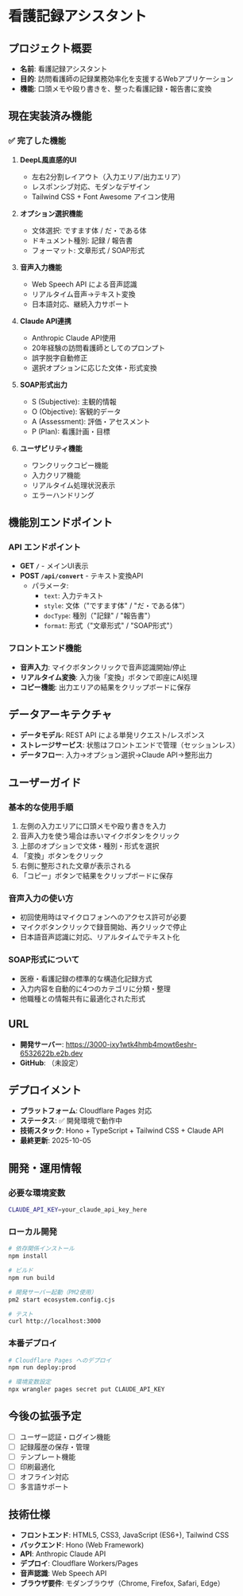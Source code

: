 # 看護記録アシスタント

## プロジェクト概要
- **名前**: 看護記録アシスタント
- **目的**: 訪問看護師の記録業務効率化を支援するWebアプリケーション
- **機能**: 口頭メモや殴り書きを、整った看護記録・報告書に変換

## 現在実装済み機能

### ✅ 完了した機能
1. **DeepL風直感的UI**
   - 左右2分割レイアウト（入力エリア/出力エリア）
   - レスポンシブ対応、モダンなデザイン
   - Tailwind CSS + Font Awesome アイコン使用

2. **オプション選択機能**
   - 文体選択: ですます体 / だ・である体
   - ドキュメント種別: 記録 / 報告書
   - フォーマット: 文章形式 / SOAP形式

3. **音声入力機能**
   - Web Speech API による音声認識
   - リアルタイム音声→テキスト変換
   - 日本語対応、継続入力サポート

4. **Claude API連携**
   - Anthropic Claude API使用
   - 20年経験の訪問看護師としてのプロンプト
   - 誤字脱字自動修正
   - 選択オプションに応じた文体・形式変換

5. **SOAP形式出力**
   - S (Subjective): 主観的情報
   - O (Objective): 客観的データ
   - A (Assessment): 評価・アセスメント
   - P (Plan): 看護計画・目標

6. **ユーザビリティ機能**
   - ワンクリックコピー機能
   - 入力クリア機能
   - リアルタイム処理状況表示
   - エラーハンドリング

## 機能別エンドポイント

### API エンドポイント
- **GET `/`** - メインUI表示
- **POST `/api/convert`** - テキスト変換API
  - パラメータ:
    - `text`: 入力テキスト
    - `style`: 文体（"ですます体" / "だ・である体"）
    - `docType`: 種別（"記録" / "報告書"）
    - `format`: 形式（"文章形式" / "SOAP形式"）

### フロントエンド機能
- **音声入力**: マイクボタンクリックで音声認識開始/停止
- **リアルタイム変換**: 入力後「変換」ボタンで即座にAI処理
- **コピー機能**: 出力エリアの結果をクリップボードに保存

## データアーキテクチャ
- **データモデル**: REST API による単発リクエスト/レスポンス
- **ストレージサービス**: 状態はフロントエンドで管理（セッションレス）
- **データフロー**: 入力→オプション選択→Claude API→整形出力

## ユーザーガイド

### 基本的な使用手順
1. 左側の入力エリアに口頭メモや殴り書きを入力
2. 音声入力を使う場合は赤いマイクボタンをクリック
3. 上部のオプションで文体・種別・形式を選択
4. 「変換」ボタンをクリック
5. 右側に整形された文章が表示される
6. 「コピー」ボタンで結果をクリップボードに保存

### 音声入力の使い方
- 初回使用時はマイクロフォンへのアクセス許可が必要
- マイクボタンクリックで録音開始、再クリックで停止
- 日本語音声認識に対応、リアルタイムでテキスト化

### SOAP形式について
- 医療・看護記録の標準的な構造化記録方式
- 入力内容を自動的に4つのカテゴリに分類・整理
- 他職種との情報共有に最適化された形式

## URL
- **開発サーバー**: https://3000-ixy1wtk4hmb4mowt6eshr-6532622b.e2b.dev
- **GitHub**: （未設定）

## デプロイメント
- **プラットフォーム**: Cloudflare Pages 対応
- **ステータス**: ✅ 開発環境で動作中
- **技術スタック**: Hono + TypeScript + Tailwind CSS + Claude API
- **最終更新**: 2025-10-05

## 開発・運用情報

### 必要な環境変数
```bash
CLAUDE_API_KEY=your_claude_api_key_here
```

### ローカル開発
```bash
# 依存関係インストール
npm install

# ビルド
npm run build

# 開発サーバー起動（PM2使用）
pm2 start ecosystem.config.cjs

# テスト
curl http://localhost:3000
```

### 本番デプロイ
```bash
# Cloudflare Pages へのデプロイ
npm run deploy:prod

# 環境変数設定
npx wrangler pages secret put CLAUDE_API_KEY
```

## 今後の拡張予定
- [ ] ユーザー認証・ログイン機能
- [ ] 記録履歴の保存・管理
- [ ] テンプレート機能
- [ ] 印刷最適化
- [ ] オフライン対応
- [ ] 多言語サポート

## 技術仕様
- **フロントエンド**: HTML5, CSS3, JavaScript (ES6+), Tailwind CSS
- **バックエンド**: Hono (Web Framework)
- **API**: Anthropic Claude API
- **デプロイ**: Cloudflare Workers/Pages
- **音声認識**: Web Speech API
- **ブラウザ要件**: モダンブラウザ（Chrome, Firefox, Safari, Edge）